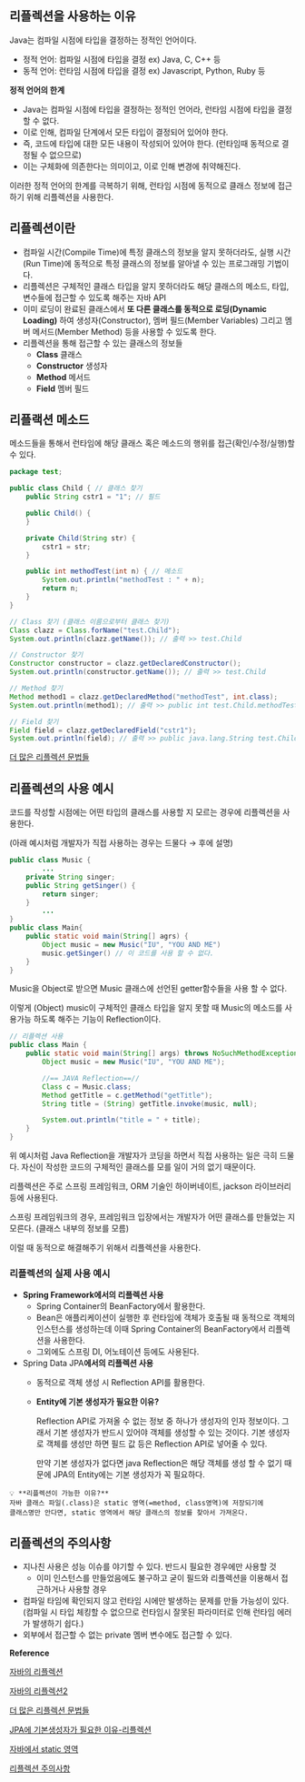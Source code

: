 ## 리플렉션을 사용하는 이유

Java는 컴파일 시점에 타입을 결정하는 정적인 언어이다.

- 정적 언어: 컴파일 시점에 타입을 결정 ex) Java, C, C++ 등
- 동적 언어: 런타임 시점에 타입을 결정 ex) Javascript, Python, Ruby 등

**정적 언어의 한계**

- Java는 컴파일 시점에 타입을 결정하는 정적인 언어라, 런타임 시점에 타입을 결정할 수 없다.
- 이로 인해, 컴파일 단계에서 모든 타입이 결정되어 있어야 한다.
- 즉, 코드에 타입에 대한 모든 내용이 작성되어 있어야 한다. (런타임때 동적으로 결정될 수 없으므로)
- 이는 구체화에 의존한다는 의미이고, 이로 인해 변경에 취약해진다.

이러한 정적 언어의 한계를 극복하기 위해, 런타임 시점에 동적으로 클래스 정보에 접근하기 위해 리플렉션을 사용한다.

## 리플렉션이란

- 컴파일 시간(Compile Time)에 특정 클래스의 정보을 알지 못하더라도, 
실행 시간(Run Time)에 동적으로 특정 클래스의 정보를 알아낼 수 있는 프로그래밍 기법이다.
- 리플렉션은 구체적인 클래스 타입을 알지 못하더라도 해당 클래스의 메소드, 타입, 변수들에 접근할 수 있도록 해주는 자바 API
- 이미 로딩이 완료된 클래스에서 **또 다른 클래스를 동적으로 로딩(Dynamic Loading)**
하여 생성자(Constructor), 멤버 필드(Member Variables) 그리고 멤버 메서드(Member Method) 등을 사용할 수 있도록 한다.
- 리플렉션을 통해 접근할 수 있는 클래스의 정보들
    - **Class** 클래스
    - **Constructor** 생성자
    - **Method** 메서드
    - **Field** 멤버 필드

## 리플랙션 메소드

메소드들을 통해서 런타임에 해당 클래스 혹은 메소드의 행위를 접근(확인/수정/실행)할 수 있다.

```java
package test;

public class Child { // 클래스 찾기
    public String cstr1 = "1"; // 필드

    public Child() {
    }

    private Child(String str) {
        cstr1 = str;
    }

    public int methodTest(int n) { // 메소드
        System.out.println("methodTest : " + n);
        return n;
    }
}
```

```java
// Class 찾기 (클래스 이름으로부터 클래스 찾기)
Class clazz = Class.forName("test.Child");
System.out.println(clazz.getName()); // 출력 >> test.Child

// Constructor 찾기
Constructor constructor = clazz.getDeclaredConstructor();
System.out.println(constructor.getName()); // 출력 >> test.Child

// Method 찾기
Method method1 = clazz.getDeclaredMethod("methodTest", int.class);
System.out.println(method1); // 출력 >> public int test.Child.methodTest(int)

// Field 찾기
Field field = clazz.getDeclaredField("cstr1");
System.out.println(field); // 출력 >> public java.lang.String test.Child.cstr1
```
[더 많은 리플렉션 문법들](https://kdg-is.tistory.com/entry/JAVA-%EB%A6%AC%ED%94%8C%EB%A0%89%EC%85%98-Reflection%EC%9D%B4%EB%9E%80)

## **리플렉션의 사용 예시**

코드를 작성할 시점에는 어떤 타입의 클래스를 사용할 지 모르는 경우에 리플렉션을 사용한다.

(아래 예시처럼 개발자가 직접 사용하는 경우는 드물다 → 후에 설명)

```java
public class Music {
		...
    private String singer;
    public String getSinger() {
        return singer;
    }
		...
}
public class Main{
    public static void main(String[] agrs) {
        Object music = new Music("IU", "YOU AND ME")
        music.getSinger() // 이 코드를 사용 할 수 없다.
    }
}
```

Music을 Object로 받으면 Music 클래스에 선언된 getter함수들을 사용 할 수 없다.

이렇게 (Object) music이 구체적인 클래스 타입을 알지 못할 때 Music의 메소드를 사용가능 하도록 해주는 기능이 Reflection이다.

```java
// 리플렉션 사용
public class Main {
    public static void main(String[] args) throws NoSuchMethodException, InvocationTargetException, IllegalAccessException {
        Object music = new Music("IU", "YOU AND ME");

        //== JAVA Reflection==//
        Class c = Music.class;
        Method getTitle = c.getMethod("getTitle");
        String title = (String) getTitle.invoke(music, null);

        System.out.println("title = " + title);
    }
}
```

위 예시처럼 Java Reflection을 개발자가 코딩을 하면서 직접 사용하는 일은 극히 드물다. 자신이 작성한 코드의 구체적인 클래스를 모를 일이 거의 없기 때문이다.

리플렉션은 주로 스프링 프레임워크, ORM 기술인 하이버네이트, jackson 라이브러리 등에 사용된다.

스프링 프레임워크의 경우, 프레임워크 입장에서는 개발자가 어떤 클래스를 만들었는 지 모른다. (클래스 내부의 정보를 모름)

이럴 때 동적으로 해결해주기 위해서 리플렉션을 사용한다.

### 리플렉션의 실제 사용 예시

- **Spring Framework에서의 리플렉션 사용**
    - Spring Container의 BeanFactory에서 활용한다.
    - Bean은 애플리케이션이 실행한 후 런타임에 객체가 호출될 때 동적으로 객체의 인스턴스를 생성하는데 이때 Spring Container의 BeanFactory에서 리플렉션을 사용한다.
    - 그외에도 스프링 DI, 어노테이션 등에도 사용된다.
- Spring Data JPA**에서의 리플렉션 사용**
    - 동적으로 객체 생성 시 Reflection API를 활용한다.
    - **Entity에 기본 생성자가 필요한 이유?**
        
        Reflection API로 가져올 수 없는 정보 중 하나가 생성자의 인자 정보이다. 그래서 기본 생성자가 반드시 있어야 객체를 생성할 수 있는 것이다. 기본 생성자로 객체를 생성만 하면 필드 값 등은 Reflection API로 넣어줄 수 있다. 
        
        만약 기본 생성자가 없다면 java Reflection은 해당 객체를 생성 할 수 없기 때문에 JPA의 Entity에는 기본 생성자가 꼭 필요하다.
        

<aside>
  
    💡 **리플렉션이 가능한 이유?**
    자바 클래스 파일(.class)은 static 영역(=method, class영역)에 저장되기에 
    클래스명만 안다면, static 영역에서 해당 클래스의 정보를 찾아서 가져온다.
  
</aside>

## 리플렉션의 주의사항

- 지나친 사용은 성능 이슈를 야기할 수 있다. 반드시 필요한 경우에만 사용할 것
    - 이미 인스턴스를 만들었음에도 불구하고 굳이 필드와 리플렉션을 이용해서 접근하거나 사용할 경우
- 컴파일 타임에 확인되지 않고 런타임 시에만 발생하는 문제를 만들 가능성이 있다. (컴파일 시 타입 체킹할 수 없으므로 런타임시 잘못된 파라미터로 인해 런타임 에러가 발생하기 쉽다.)
- 외부에서 접근할 수 없는 private 멤버 변수에도 접근할 수 있다.

**Reference**

[자바의 리플렉션](https://brunch.co.kr/@kd4/8#comment)

[자바의 리플렉션2](https://velog.io/@mincho920/Java-Reflection-%EB%A6%AC%ED%94%8C%EB%A0%89%EC%85%98)

[더 많은 리플렉션 문법들](https://kdg-is.tistory.com/entry/JAVA-%EB%A6%AC%ED%94%8C%EB%A0%89%EC%85%98-Reflection%EC%9D%B4%EB%9E%80)

[JPA에 기본생성자가 필요한 이유-리플렉션](https://velog.io/@yebali/Spring-JPA에-기본-생성자가-필요한-이유)

[자바에서 static 영역](https://it-mesung.tistory.com/86)

[리플렉션 주의사항](https://kmongcom.wordpress.com/2014/03/15/%EC%9E%90%EB%B0%94-%EB%A6%AC%ED%94%8C%EB%A0%89%EC%85%98%EC%97%90-%EB%8C%80%ED%95%9C-%EC%98%A4%ED%95%B4%EC%99%80-%EC%A7%84%EC%8B%A4/)

